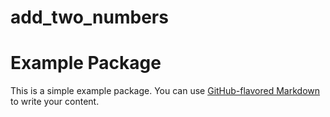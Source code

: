 # add_two_numbers
# Example Package

This is a simple example package. You can use
[GitHub-flavored Markdown](https://guides.github.com/features/mastering-markdown/)
to write your content.